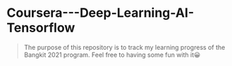 # Coursera---Deep-Learning-AI-Tensorflow

> The purpose of this repository is to track my learning progress of the Bangkit 2021 program. Feel free to having some fun with it:grinning:
